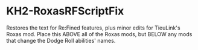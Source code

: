 # KH2-RoxasRFScriptFix
Restores the text for Re:Fined features, plus minor edits for TieuLink's Roxas mod. Place this ABOVE all of the Roxas mods, but BELOW any mods that change the Dodge Roll abilities' names.
